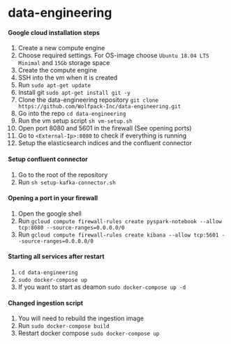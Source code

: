 # data-engineering

#### Google cloud installation steps
1. Create a new compute engine
2. Choose required settings. For OS-image choose `Ubuntu 18.04 LTS Minimal` and `15Gb` storage space
3. Create the compute engine
4. SSH into the vm when it is created
5. Run `sudo apt-get update`
6. Install git `sudo apt-get install git -y`
7. Clone the data-engineering repository `git clone https://github.com/Wolfpack-Inc/data-engineering.git`
8. Go into the repo `cd data-engineering`
9. Run the vm setup script `sh vm-setup.sh`
10. Open port 8080 and 5601 in the firewall (See opening ports)
11. Go to `<External-Ip>:8080` to check if everything is running
12. Setup the elasticsearch indices and the confluent connector

#### Setup confluent connector
1. Go to the root of the repository
2. Run `sh setup-kafka-connector.sh`

#### Opening a port in your firewall
1. Open the google shell
2. Run `gcloud compute firewall-rules create pyspark-notebook --allow tcp:8080 --source-ranges=0.0.0.0/0`
2. Run `gcloud compute firewall-rules create kibana --allow tcp:5601 --source-ranges=0.0.0.0/0`

#### Starting all services after restart
1. `cd data-engineering`
2. `sudo docker-compose up`
3. If you want to start as deamon `sudo docker-compose up -d`

#### Changed ingestion script
1. You will need to rebuild the ingestion image
2. Run `sudo docker-compose build`
3. Restart docker compose `sudo docker-compose up`
